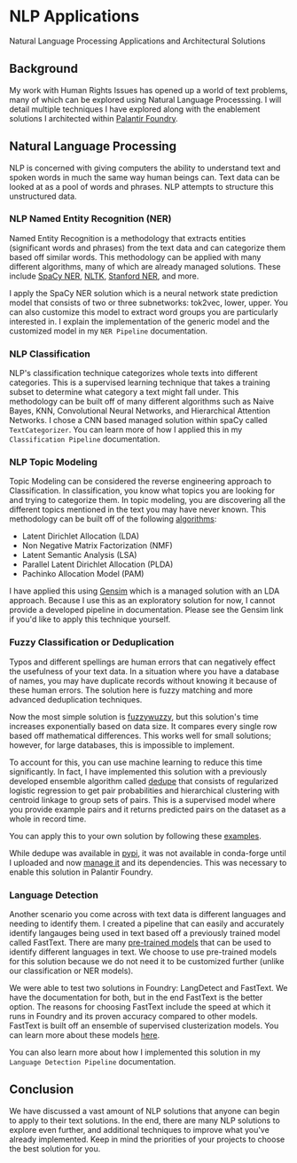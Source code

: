 # NLP Applications
Natural Language Processing Applications and Architectural Solutions

## Background
My work with Human Rights Issues has opened up a world of text problems, many of which can be explored using Natural Language Processsing. I will detail multiple techniques I have explored along with the enablement solutions I architected within [Palantir Foundry](https://www.palantir.com/platforms/foundry/). 

## Natural Language Processing
NLP is concerned with giving computers the ability to understand text and spoken words in much the same way human beings can. Text data can be looked at as a pool of words and phrases. NLP attempts to structure this unstructured data.

### NLP Named Entity Recognition (NER) 

Named Entity Recognition is a methodology that extracts entities (significant words and phrases) from the text data and can categorize them based off similar words. This methodology can be applied with many different algorithms, many of which are already managed solutions. These include [SpaCy NER](https://stackoverflow.com/questions/60381170/which-deep-learning-algorithm-does-spacy-uses-when-we-train-custom-model), [NLTK](https://www.nltk.org/book/ch07.html), [Stanford NER](https://nlp.stanford.edu/software/CRF-NER.shtml), and more. 

I apply the SpaCy NER solution which is a neural network state prediction model that consists of two or three subnetworks: tok2vec, lower, upper. You can also customize this model to extract word groups you are particularly interested in. I explain the implementation of the generic model and the customized model in my `NER Pipeline` documentation.

### NLP Classification
NLP's classification technique categorizes whole texts into different categories. This is a supervised learning technique that takes a training subset to determine what category a text might fall under. This methodology can be built off of many different algorithms such as Naive Bayes, KNN, Convolutional Neural Networks, and Hierarchical Attention Networks. I chose a CNN based managed solution within spaCy called `TextCategorizer`. You can learn more of how I applied this in my `Classification Pipeline` documentation.

### NLP Topic Modeling
Topic Modeling can be considered the reverse engineering approach to Classification. In classification, you know what topics you are looking for and trying to categorize them. In topic modeling, you are discovering all the different topics mentioned in the text you may have never known. This methodology can be built off of the following [algorithms](https://iq.opengenus.org/topic-modelling-techniques/):
  - Latent Dirichlet Allocation (LDA)
  - Non Negative Matrix Factorization (NMF)
  - Latent Semantic Analysis (LSA)
  - Parallel Latent Dirichlet Allocation (PLDA)
  - Pachinko Allocation Model (PAM)

I have applied this using [Gensim](https://www.machinelearningplus.com/nlp/topic-modeling-visualization-how-to-present-results-lda-models/#6.-What-is-the-Dominant-topic-and-its-percentage-contribution-in-each-document) which is a managed solution with an LDA approach. Because I use this as an exploratory solution for now, I cannot provide a developed pipeline in documentation. Please see the Gensim link if you'd like to apply this technique yourself.
 
### Fuzzy Classification or Deduplication
Typos and different spellings are human errors that can negatively effect the usefulness of your text data. In a situation where you have a database of names, you may have duplicate records without knowing it because of these human errors. The solution here is fuzzy matching and more advanced deduplication techniques.
 
Now the most simple solution is [fuzzywuzzy](https://pypi.org/project/fuzzywuzzy/), but this solution's time increases exponentially based on data size. It compares every single row based off mathematical differences. This works well for small solutions; however, for large databases, this is impossible to implement. 
 
To account for this, you can use machine learning to reduce this time significantly. In fact, I have implemented this solution with a previously developed ensemble algorithm called [dedupe](https://dedupe.io/documentation/how-it-works.html) that consists of regularized logistic regression to get pair probabilities and hierarchical clustering with centroid linkage to group sets of pairs. This is a supervised model where you provide example pairs and it returns predicted pairs on the dataset as a whole in record time. 

You can apply this to your own solution by following these [examples](https://github.com/dedupeio/dedupe-examples).

While dedupe was available in [pypi](https://pypi.org/project/dedupe/), it was not available in conda-forge until I uploaded and now [manage it](https://anaconda.org/conda-forge/dedupe) and its dependencies. This was necessary to enable this solution in Palantir Foundry.
 
 ### Language Detection
 Another scenario you come across with text data is different languages and needing to identify them. I created a pipeline that can easily and accurately identify langauges being used in text based off a previously trained model called FastText. There are many [pre-trained models](https://modelpredict.com/language-identification-survey) that can be used to identify different languages in text. We choose to use pre-trained models for this solution because we do not need it to be customized further (unlike our classification or NER models).
 
 We were able to test two solutions in Foundry: LangDetect and FastText. We have the documentation for both, but in the end FastText is the better option. The reasons for choosing  FastText include the speed at which it runs in Foundry and its proven accuracy compared to other models.
FastText is built off an ensemble of supervised clusterization models. You can learn more about these models [here](https://fasttext.cc/docs/en/language-identification.html).

You can also learn more about how I implemented this solution in my `Language Detection Pipeline` documentation.

## Conclusion
We have discussed a vast amount of NLP solutions that anyone can begin to apply to their text solutions. In the end, there are many NLP solutions to explore even further, and additional techniques to improve what you've already implemented. Keep in mind the priorities of your projects to choose the best solution for you. 
